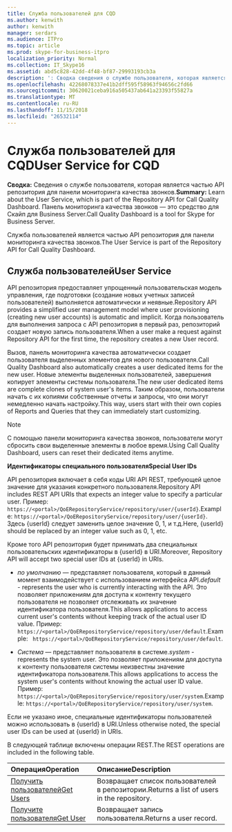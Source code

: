 ```yaml
---
title: Служба пользователей для CQD
ms.author: kenwith
author: kenwith
manager: serdars
ms.audience: ITPro
ms.topic: article
ms.prod: skype-for-business-itpro
localization_priority: Normal
ms.collection: IT_Skype16
ms.assetid: abd5c828-42dd-4f48-bf87-29993193cb3a
description: ': Сводка сведения о службе пользователя, которая является частью API репозитория для панели мониторинга качества звонков. Панель мониторинга качества звонков — это средство для Скайп для Business Server.'
ms.openlocfilehash: 42268078337e41b2dff595f58963f94656c2fd66
ms.sourcegitcommit: 30620021ceba916a505437ab641a23393f55827a
ms.translationtype: MT
ms.contentlocale: ru-RU
ms.lasthandoff: 11/15/2018
ms.locfileid: "26532114"
---
```

# <a name="user-service-for-cqd"></a><span data-ttu-id="68c46-104">Служба пользователей для CQD</span><span class="sxs-lookup"><span data-stu-id="68c46-104">User Service for CQD</span></span>
 
<span data-ttu-id="68c46-105">**Сводка:** Сведения о службе пользователя, которая является частью API репозитория для панели мониторинга качества звонков.</span><span class="sxs-lookup"><span data-stu-id="68c46-105">**Summary:** Learn about the User Service, which is part of the Repository API for Call Quality Dashboard.</span></span> <span data-ttu-id="68c46-106">Панель мониторинга качества звонков — это средство для Скайп для Business Server.</span><span class="sxs-lookup"><span data-stu-id="68c46-106">Call Quality Dashboard is a tool for Skype for Business Server.</span></span>
  
<span data-ttu-id="68c46-107">Служба пользователей является частью API репозитория для панели мониторинга качества звонков.</span><span class="sxs-lookup"><span data-stu-id="68c46-107">The User Service is part of the Repository API for Call Quality Dashboard.</span></span>
  
## <a name="user-service"></a><span data-ttu-id="68c46-108">Служба пользователей</span><span class="sxs-lookup"><span data-stu-id="68c46-108">User Service</span></span>

<span data-ttu-id="68c46-109">API репозитория предоставляет упрощенный пользовательская модель управления, где подготовки (создание новых учетных записей пользователей) выполняется автоматически и неявные.</span><span class="sxs-lookup"><span data-stu-id="68c46-109">Repository API provides a simplified user management model where user provisioning (creating new user accounts) is automatic and implicit.</span></span> <span data-ttu-id="68c46-110">Когда пользователь для выполнения запроса с API репозитория в первый раз, репозиторий создает новую запись пользователя.</span><span class="sxs-lookup"><span data-stu-id="68c46-110">When a user make a request against Repository API for the first time, the repository creates a new User record.</span></span> 
  
<span data-ttu-id="68c46-111">Вызов, панель мониторинга качества автоматически создает пользователя выделенных элементов для нового пользователя.</span><span class="sxs-lookup"><span data-stu-id="68c46-111">Call Quality Dashboard also automatically creates a user dedicated items for the new user.</span></span> <span data-ttu-id="68c46-112">Новые элементы выделенных пользователей, завершения копирует элементы системы пользователя.</span><span class="sxs-lookup"><span data-stu-id="68c46-112">The new user dedicated items are complete clones of system user's items.</span></span> <span data-ttu-id="68c46-113">Таким образом, пользователи начать с их копиями собственные отчеты и запросы, что они могут немедленно начать настройку.</span><span class="sxs-lookup"><span data-stu-id="68c46-113">This way, users start with their own copies of Reports and Queries that they can immediately start customizing.</span></span> 
  
> [!NOTE]
> <span data-ttu-id="68c46-114">С помощью панели мониторинга качества звонков, пользователи могут сбросить свои выделенные элементы в любое время.</span><span class="sxs-lookup"><span data-stu-id="68c46-114">Using Call Quality Dashboard, users can reset their dedicated items anytime.</span></span> 
  
 <span data-ttu-id="68c46-115">**Идентификаторы специального пользователя**</span><span class="sxs-lookup"><span data-stu-id="68c46-115">**Special User IDs**</span></span>
  
<span data-ttu-id="68c46-116">API репозитория включает в себя коды URI API REST, требующей целое значение для указания конкретного пользователя.</span><span class="sxs-lookup"><span data-stu-id="68c46-116">Repository API includes REST API URIs that expects an integer value to specify a particular user.</span></span> <span data-ttu-id="68c46-117">Пример: `https://<portal>/QoERepositoryService/repository/user/{userId}`.</span><span class="sxs-lookup"><span data-stu-id="68c46-117">Example:  `https://<portal>/QoERepositoryService/repository/user/{userId}`.</span></span> <span data-ttu-id="68c46-118">Здесь {userId} следует заменить целое значение 0, 1, и т.д.</span><span class="sxs-lookup"><span data-stu-id="68c46-118">Here, {userId} should be replaced by an integer value such as 0, 1, etc.</span></span>
  
<span data-ttu-id="68c46-119">Кроме того API репозитория будет принимать два специальных пользовательских идентификаторы в {userId} в URI.</span><span class="sxs-lookup"><span data-stu-id="68c46-119">Moreover, Repository API will accept two special user IDs at {userId} in URIs.</span></span>
  
-  <span data-ttu-id="68c46-120">*по умолчанию* — представляет пользователя, который в данный момент взаимодействует с использованием интерфейса API.</span><span class="sxs-lookup"><span data-stu-id="68c46-120">*default*  - represents the user who is currently interacting with the API.</span></span> <span data-ttu-id="68c46-121">Это позволяет приложениям для доступа к контенту текущего пользователя не позволяет отслеживать их значение идентификатора пользователя.</span><span class="sxs-lookup"><span data-stu-id="68c46-121">This allows applications to access current user's contents without keeping track of the actual user ID value.</span></span> <span data-ttu-id="68c46-122">Пример: ` https://<portal>/QoERepositoryService/repository/user/default`.</span><span class="sxs-lookup"><span data-stu-id="68c46-122">Example: ` https://<portal>/QoERepositoryService/repository/user/default`.</span></span>
    
-  <span data-ttu-id="68c46-123">*Система* — представляет пользователя в системе.</span><span class="sxs-lookup"><span data-stu-id="68c46-123">*system*  - represents the system user.</span></span> <span data-ttu-id="68c46-124">Это позволяет приложениям для доступа к контенту пользователя системы неизвестны значение идентификатора пользователя.</span><span class="sxs-lookup"><span data-stu-id="68c46-124">This allows applications to access the system user's contents without knowing the actual user ID value.</span></span> <span data-ttu-id="68c46-125">Пример: `https://<portal>/QoERepositoryService/repository/user/system`.</span><span class="sxs-lookup"><span data-stu-id="68c46-125">Example: `https://<portal>/QoERepositoryService/repository/user/system`.</span></span>
    
<span data-ttu-id="68c46-126">Если не указано иное, специальные идентификаторы пользователей можно использовать в {userId} в URI.</span><span class="sxs-lookup"><span data-stu-id="68c46-126">Unless otherwise noted, the special user IDs can be used at {userId} in URIs.</span></span> 
  
<span data-ttu-id="68c46-127">В следующей таблице включены операции REST.</span><span class="sxs-lookup"><span data-stu-id="68c46-127">The REST operations are included in the following table.</span></span>
  
|<span data-ttu-id="68c46-128">**Операция**</span><span class="sxs-lookup"><span data-stu-id="68c46-128">**Operation**</span></span>|<span data-ttu-id="68c46-129">**Описание**</span><span class="sxs-lookup"><span data-stu-id="68c46-129">**Description**</span></span>|
|:-----|:-----|
|[<span data-ttu-id="68c46-130">Получить пользователей</span><span class="sxs-lookup"><span data-stu-id="68c46-130">Get Users</span></span>](get-users.md) <br/> |<span data-ttu-id="68c46-131">Возвращает список пользователей в репозитории.</span><span class="sxs-lookup"><span data-stu-id="68c46-131">Returns a list of users in the repository.</span></span>  <br/> |
|[<span data-ttu-id="68c46-132">Получите пользователя</span><span class="sxs-lookup"><span data-stu-id="68c46-132">Get User</span></span>](get-user.md) <br/> |<span data-ttu-id="68c46-133">Возвращает запись пользователя.</span><span class="sxs-lookup"><span data-stu-id="68c46-133">Returns a user record.</span></span>  <br/> |
   

